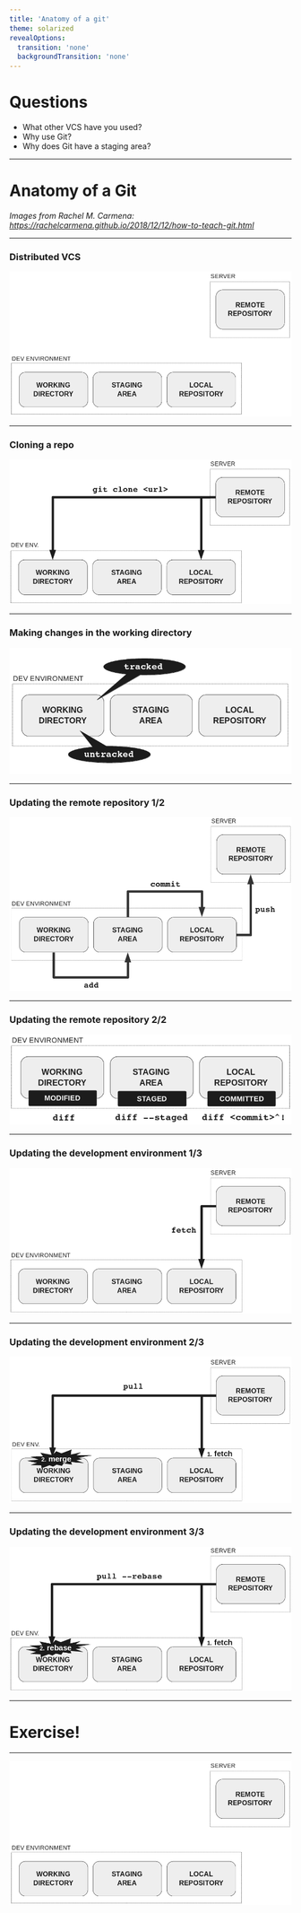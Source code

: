 ```yaml
---
title: 'Anatomy of a git'
theme: solarized
revealOptions:
  transition: 'none'
  backgroundTransition: 'none'
---
```


# Questions

* What other VCS have you used?
* Why use Git?
* Why does Git have a staging area?

---

# Anatomy of a Git

*Images from Rachel M. Carmena: https://rachelcarmena.github.io/2018/12/12/how-to-teach-git.html*

---

### Distributed VCS

![](./images/general-drawing.png)

---

### Cloning a repo


![](./images/clone.png)

---

### Making changes in the working directory


![](./images/tracked-untracked.png)

---

### Updating the remote repository 1/2

![](./images/add-commit-push.png)

---

### Updating the remote repository 2/2

![](./images/states.png)

---

### Updating the development environment 1/3

![](./images/fetch.png)

---

### Updating the development environment 2/3


![](./images/pull.png)

---

### Updating the development environment 3/3

![](./images/pull-rebase.png)

---

# Exercise!

---

![](./images/general-drawing.png)
